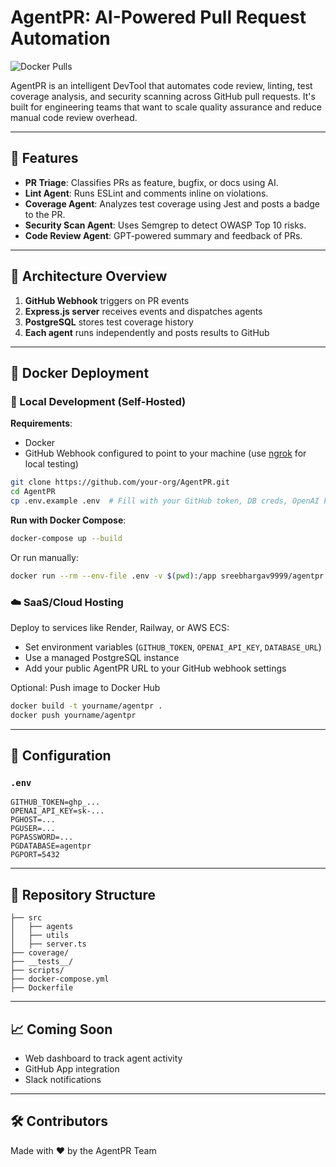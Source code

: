 # AgentPR: AI-Powered Pull Request Automation
![Docker Pulls](https://img.shields.io/docker/pulls/sreebhargav9999/agentpr?style=flat-square)

AgentPR is an intelligent DevTool that automates code review, linting, test coverage analysis, and security scanning across GitHub pull requests. It's built for engineering teams that want to scale quality assurance and reduce manual code review overhead.

---

## 🚀 Features

* **PR Triage**: Classifies PRs as feature, bugfix, or docs using AI.
* **Lint Agent**: Runs ESLint and comments inline on violations.
* **Coverage Agent**: Analyzes test coverage using Jest and posts a badge to the PR.
* **Security Scan Agent**: Uses Semgrep to detect OWASP Top 10 risks.
* **Code Review Agent**: GPT-powered summary and feedback of PRs.

---

## 🧩 Architecture Overview

1. **GitHub Webhook** triggers on PR events
2. **Express.js server** receives events and dispatches agents
3. **PostgreSQL** stores test coverage history
4. **Each agent** runs independently and posts results to GitHub

---

## 🐳 Docker Deployment

### 🧪 Local Development (Self-Hosted)

**Requirements**:

* Docker
* GitHub Webhook configured to point to your machine (use [ngrok](https://ngrok.com/) for local testing)

```bash
git clone https://github.com/your-org/AgentPR.git
cd AgentPR
cp .env.example .env  # Fill with your GitHub token, DB creds, OpenAI key
```

**Run with Docker Compose**:

```bash
docker-compose up --build
```
Or run manually:

```bash
docker run --rm --env-file .env -v $(pwd):/app sreebhargav9999/agentpr:v4
```

### ☁️ SaaS/Cloud Hosting

Deploy to services like Render, Railway, or AWS ECS:

* Set environment variables (`GITHUB_TOKEN`, `OPENAI_API_KEY`, `DATABASE_URL`)
* Use a managed PostgreSQL instance
* Add your public AgentPR URL to your GitHub webhook settings

Optional: Push image to Docker Hub

```bash
docker build -t yourname/agentpr .
docker push yourname/agentpr
```

---

## 🔧 Configuration

### `.env`

```dotenv
GITHUB_TOKEN=ghp_...
OPENAI_API_KEY=sk-...
PGHOST=...
PGUSER=...
PGPASSWORD=...
PGDATABASE=agentpr
PGPORT=5432
```

---

## 📂 Repository Structure

```
├── src
│   ├── agents
│   ├── utils
│   ├── server.ts
├── coverage/
├── __tests__/
├── scripts/
├── docker-compose.yml
├── Dockerfile
```

---

## 📈 Coming Soon

* Web dashboard to track agent activity
* GitHub App integration
* Slack notifications

---

## 🛠 Contributors

Made with ❤️ by the AgentPR Team
